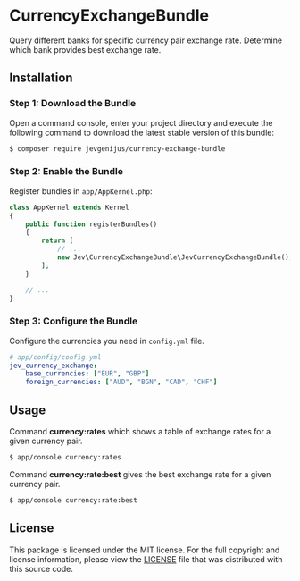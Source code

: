 CurrencyExchangeBundle
===

Query different banks for specific currency pair exchange rate. Determine which bank provides best exchange rate.

Installation
---
    
### Step 1: Download the Bundle

Open a command console, enter your project directory and execute the following
command to download the latest stable version of this bundle:

```bash
$ composer require jevgenijus/currency-exchange-bundle
```

### Step 2: Enable the Bundle

Register bundles in `app/AppKernel.php`:

```php
class AppKernel extends Kernel
{
    public function registerBundles()
    {
        return [
            // ...
            new Jev\CurrencyExchangeBundle\JevCurrencyExchangeBundle(),   
        ];
    }

    // ...
}
```
       

### Step 3: Configure the Bundle

Configure the currencies you need in `config.yml` file.

```yml
# app/config/config.yml
jev_currency_exchange:
    base_currencies: ["EUR", "GBP"]
    foreign_currencies: ["AUD", "BGN", "CAD", "CHF"]
```

Usage
---

Command **currency:rates** which shows a table of exchange rates for a given 
currency pair.

```bash
$ app/console currency:rates
```

Command **currency:rate:best** gives the best exchange rate for a given 
currency pair. 

```bash
$ app/console currency:rate:best
```

License
---

This package is licensed under the MIT license. For the full copyright and
license information, please view the [LICENSE][1] file that was distributed
with this source code. 

[1]: LICENSE

